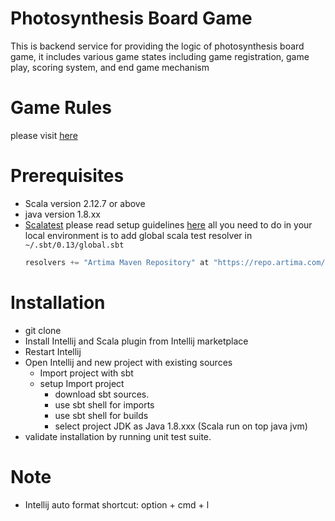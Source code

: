 # Photosynthesis Board Game
This is backend service for providing the logic of photosynthesis board game, it includes various game states 
including game registration, game play, scoring system, and end game mechanism

# Game Rules
please visit [here](https://ilo307.com/public/pdf/BO-PHOTO-002_RULES.PDF)

# Prerequisites
- Scala version 2.12.7 or above
- java version 1.8.xx
- [Scalatest](https://www.scalatest.org/) please read setup guidelines [here](https://www.scalatest.org/install) all you need to do in your local environment is to add global scala test resolver in `~/.sbt/0.13/global.sbt`
  ```scala
  resolvers += "Artima Maven Repository" at "https://repo.artima.com/releases"
  ```


# Installation
- git clone
- Install Intellij and Scala plugin from Intellij marketplace
- Restart Intellij
- Open Intellij and new project with existing sources
  - Import project with sbt
  - setup Import project  
    - download sbt sources.
    - use sbt shell for imports
    - use sbt shell for builds
    - select project JDK as Java 1.8.xxx (Scala run on top java jvm)
- validate installation by running unit test suite.

# Note
- Intellij auto format shortcut: option + cmd + l

